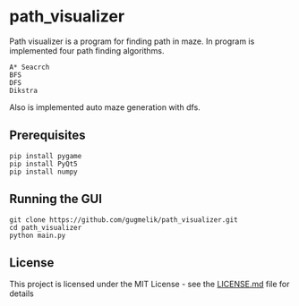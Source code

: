 # path_visualizer
Path visualizer is a program for finding path in maze. In program is implemented four path finding algorithms.
```
A* Seacrch
BFS
DFS
Dikstra
```
Also is implemented auto maze generation with dfs.

## Prerequisites
```
pip install pygame
pip install PyQt5
pip install numpy
```

## Running the GUI
```
git clone https://github.com/gugmelik/path_visualizer.git
cd path_visualizer
python main.py
```

## License

This project is licensed under the MIT License - see the [LICENSE.md](LICENSE.md) file for details